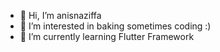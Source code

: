 - 👋 Hi, I’m anisnaziffa
- 👀 I’m interested in baking sometimes coding :)
- 🌱 I’m currently learning Flutter Framework


<!---
ansnzffa/ansnzffa is a ✨ special ✨ repository because its `README.md` (this file) appears on your GitHub profile.
You can click the Preview link to take a look at your changes.
--->
